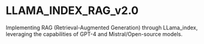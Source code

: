 # LLAMA_INDEX_RAG_v2.0
Implementing RAG (Retrieval-Augmented Generation) through LLama_index, leveraging the capabilities of GPT-4 and Mistral/Open-source models.
